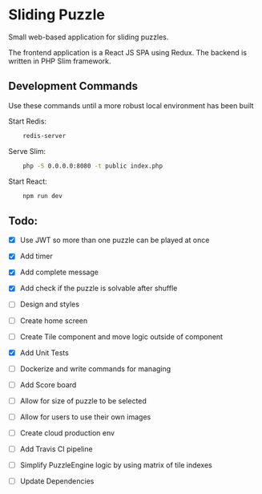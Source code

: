 # Sliding Puzzle 

Small web-based application for sliding puzzles.

The frontend application is a React JS SPA using Redux. The backend is written in PHP Slim framework. 

## Development Commands

Use these commands until a more robust local environment has been built

Start Redis:
```bash
    redis-server
```

Serve Slim:
```bash
    php -S 0.0.0.0:8080 -t public index.php
```

Start React:
```bash
    npm run dev
```

## Todo:

- [x] Use JWT so more than one puzzle can be played at once
- [x] Add timer
- [x] Add complete message
- [x] Add check if the puzzle is solvable after shuffle
- [ ] Design and styles
- [ ] Create home screen
- [ ] Create Tile component and move logic outside of component
- [x] Add Unit Tests
- [ ] Dockerize and write commands for managing
- [ ] Add Score board
- [ ] Allow for size of puzzle to be selected
- [ ] Allow for users to use their own images
- [ ] Create cloud production env
- [ ] Add Travis CI pipeline
- [ ] Simplify PuzzleEngine logic by using matrix of tile indexes
- [ ] Update Dependencies 

